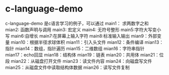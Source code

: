 # c-language-demo
c-language-demo 是c语言学习的例子，可以通过
main1： 求两数字之和
mian2: 函数声明与调用
main3: 宏定义
main4: 无符号整形
main5:字符大写变小写
main6:自增长
main7:在屏幕上输入字符
main8:标准输入输出
mian9：外部变量
mian10：根据半径求球体积
mian11：引入头文件
mian12：条件编译
mian13：指针
mian14：数组，指针遍历
mian15：二维数组
mian16：字符串指针
mian17：echo回显
mian18：结构体
mian19：链表
mian20：共用体
mian21：位段
mian22：从磁盘打开文件
mian23：读文件内容
mian24：向磁盘写文件
mian25：从磁盘文件中读取结构体数据
mian26：读写文件复制


